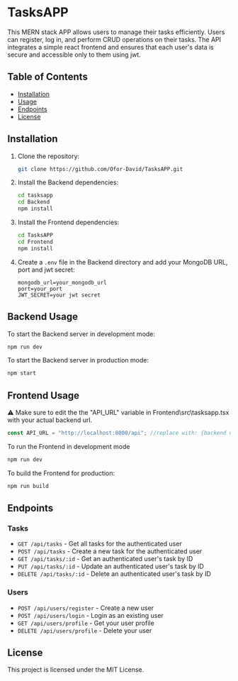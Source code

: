 # TasksAPP

This MERN stack APP allows users to manage their tasks efficiently. Users can register, log in, and perform CRUD operations on their tasks. The API integrates a simple react frontend and ensures that each user's data is secure and accessible only to them using jwt.

## Table of Contents

- [Installation](#installation)
- [Usage](#usage)
- [Endpoints](#endpoints)
- [License](#license)

## Installation

1. Clone the repository:
    ```sh
    git clone https://github.com/Ofor-David/TasksAPP.git
    ```
2. Install the Backend dependencies:
    ```sh
    cd tasksapp
    cd Backend
    npm install
    ```
3.  Install the Frontend dependencies:
     ```sh
    cd TasksAPP
    cd Frontend
    npm install
    ```
    
4. Create a `.env` file in the Backend directory and add your MongoDB URL, port and jwt secret:
    ```env
    mongodb_url=your_mongodb_url
    port=your_port
    JWT_SECRET=your jwt secret
    ```

## Backend Usage

To start the Backend server in development mode:
```sh
npm run dev
```

To start the Backend server in production mode:
```sh
npm start
```

## Frontend Usage

⚠ Make sure to edit the  the "API_URL" variable in Frontend\src\tasksapp.tsx with your actual backend url.
```js
const API_URL = "http://localhost:8000/api"; //replace with: {backend url}/api
```

To run the Frontend in development mode
```sh
npm run dev
```
To build the Frontend for production:
```sh
npm run build
```

## Endpoints

### Tasks

- `GET /api/tasks` - Get all tasks for the authenticated user
- `POST /api/tasks` - Create a new task for the authenticated user
- `GET /api/tasks/:id` - Get an authenticated user's task by ID
- `PUT /api/tasks/:id` - Update an authenticated user's task by ID
- `DELETE /api/tasks/:id` - Delete an authenticated user's task by ID

### Users

- `POST /api/users/register` - Create a new user
- `POST /api/users/login` - Login as an existing user
- `GET /api/users/profile` - Get your user profile
- `DELETE /api/users/profile` - Delete your user

## License

This project is licensed under the MIT License.